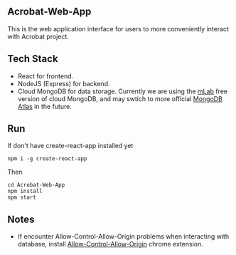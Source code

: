 ## Acrobat-Web-App
This is the web application interface for users to more conveniently interact with Acrobat project.

## Tech Stack
- React for frontend.
- NodeJS (Express) for backend.
- Cloud MongoDB for data storage. Currently we are using the [mLab](https://mlab.com) free version of cloud MongoDB, and may swtich to more official [MongoDB Atlas](https://www.mongodb.com/cloud/atlas) in the future.

## Run
If don't have create-react-app installed yet
```
npm i -g create-react-app
```

Then
```
cd Acrobat-Web-App
npm install
npm start
```

## Notes
- If encounter Allow-Control-Allow-Origin problems when interacting with database, install [Allow-Control-Allow-Origin](https://chrome.google.com/webstore/detail/allow-control-allow-origi/nlfbmbojpeacfghkpbjhddihlkkiljbi) chrome extension.
